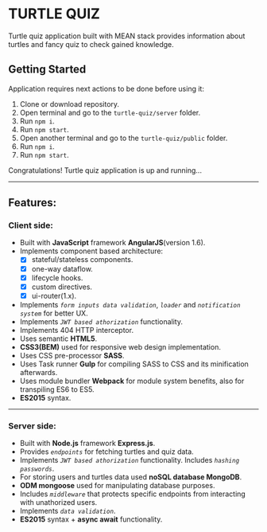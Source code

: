 # TURTLE QUIZ

Turtle quiz application built with MEAN stack provides information about turtles and fancy quiz to check gained knowledge.

## Getting Started

Application requires next actions to be done before using it:

1. Clone or download repository.
2. Open terminal and go to the `turtle-quiz/server` folder.
3. Run `npm i`.
4. Run `npm start`.
5. Open another terminal and go to the `turtle-quiz/public` folder.
6. Run `npm i`.
7. Run `npm start`.

Congratulations! Turtle quiz application is up and running...

***

## Features:

### Client side:

- Built with **JavaScript** framework **AngularJS**(version 1.6).
- Implements component based architecture:
  - [x] stateful/stateless components.
  - [x] one-way dataflow.
  - [x] lifecycle hooks.
  - [x] custom directives.
  - [x] ui-router(1.x).
- Implements *`form inputs data validation`*, *`loader`* and *`notification system`* for better UX.
- Implements *`JWT based athorization`* functionality.
- Implements  404 HTTP interceptor.
- Uses semantic **HTML5**.
- **CSS3(BEM)** used for responsive web design implementation.
- Uses CSS pre-processor **SASS**.
- Uses Task runner **Gulp** for compiling SASS to CSS and its minification afterwards.
- Uses module bundler **Webpack** for module system benefits, also for transpiling ES6 to ES5.
- **ES2015** syntax.

***

### Server side:

- Built with **Node.js** framework **Express.js**.
- Provides *`endpoints`* for fetching turtles and quiz data.
- Implements *`JWT based athorization`* functionality. Includes *`hashing passwords`*.
- For storing users and turtles data used **noSQL database MongoDB**.
- **ODM mongoose** used for manipulating database purposes.
- Includes *`middleware`* that protects specific endpoints from interacting with unathorized users.
- Implements *`data validation`*.
- **ES2015** syntax + **async await** functionality.
